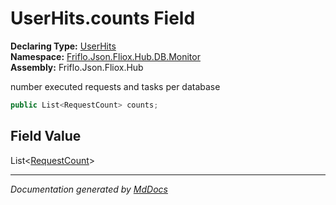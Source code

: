 ﻿<!--  
  <auto-generated>   
    The contents of this file were generated by a tool.  
    Changes to this file may be list if the file is regenerated  
  </auto-generated>   
-->

# UserHits.counts Field

**Declaring Type:** [UserHits](../index.md)  
**Namespace:** [Friflo.Json.Fliox.Hub.DB.Monitor](../../index.md)  
**Assembly:** Friflo.Json.Fliox.Hub

number executed requests and tasks per database

```csharp
public List<RequestCount> counts;
```

## Field Value

List\<[RequestCount](../../../Cluster/RequestCount/index.md)\>

___

*Documentation generated by [MdDocs](https://github.com/ap0llo/mddocs)*
